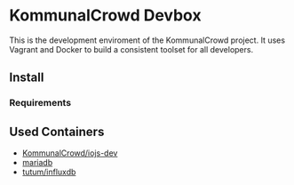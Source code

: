 # KommunalCrowd Devbox
This is the development enviroment of the KommunalCrowd project. It uses Vagrant and Docker to build a consistent toolset for all developers.

## Install
### Requirements

## Used Containers
- [KommunalCrowd/iojs-dev](https://registry.hub.docker.com/u/kommunalcrowd/iojs-dev/)
- [mariadb](https://registry.hub.docker.com/_/mariadb/)
- [tutum/influxdb](https://registry.hub.docker.com/u/tutum/influxdb/)
